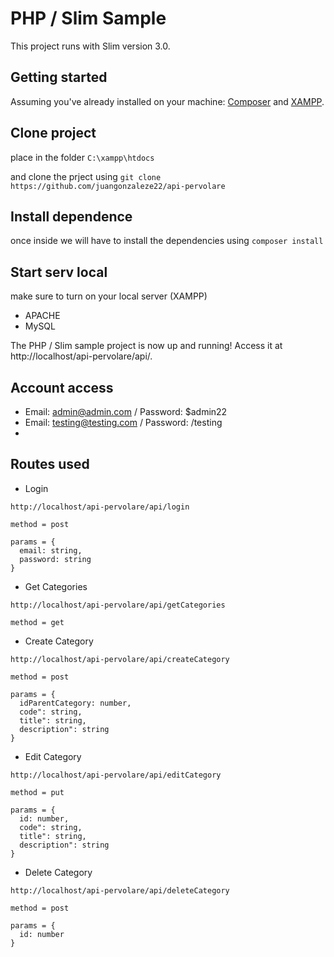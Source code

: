 # PHP / Slim Sample


This project runs with Slim version 3.0.

## Getting started

Assuming you've already installed on your machine: [Composer](https://getcomposer.org) and [XAMPP](https://www.apachefriends.org/es/index.html).

## Clone project

place in the folder 
```C:\xampp\htdocs``` 

and clone the prject using 
```git clone https://github.com/juangonzaleze22/api-pervolare```

## Install dependence

once inside we will have to install the dependencies using 
```composer install```

## Start serv local

make sure to turn on your local server (XAMPP)
- APACHE
- MySQL

The PHP / Slim sample project is now up and running! Access it at http://localhost/api-pervolare/api/.

## Account access

- Email: admin@admin.com / Password: $admin22
- Email: testing@testing.com / Password: /testing
- 

## Routes used

- Login 

```
http://localhost/api-pervolare/api/login

method = post

params = {
  email: string,
  password: string
}

```


- Get Categories 

```
http://localhost/api-pervolare/api/getCategories

method = get

```

- Create Category

```
http://localhost/api-pervolare/api/createCategory

method = post

params = {
  idParentCategory: number,
  code": string,
  title": string,
  description": string
}

```


- Edit Category

```
http://localhost/api-pervolare/api/editCategory

method = put

params = {
  id: number,
  code": string,
  title": string,
  description": string
}

```


- Delete Category

```
http://localhost/api-pervolare/api/deleteCategory

method = post

params = {
  id: number
}

```

